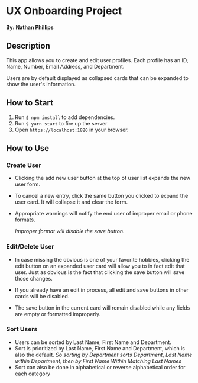 # UX Onboarding Project
**By: Nathan Phillips**


## Description

This app allows you to create and edit user profiles. Each profile has an ID, Name, Number, Email Address, and Department.

Users are by default displayed as collapsed cards that can be expanded to show the user's information.

## How to Start

1. Run `$ npm install` to add dependencies.
2. Run `$ yarn start` to fire up the server
3. Open `https://localhost:1820` in your browser.

## How to Use

### Create User

- Clicking the add new user button at the top of user list expands the new user form.

- To cancel a new entry, click the same button you clicked to expand the user card. It will collapse it and clear the form.

- Appropriate warnings will notify the end user of improper email or phone formats.

  _Improper format will disable the save button._

### Edit/Delete User

- In case missing the obvious is one of your favorite hobbies, clicking the edit button on an expanded user card will allow you to in fact edit that user. Just as obvious is the fact that clicking the save button will save those changes.

- If you already have an edit in process, all edit and save buttons in other cards will be disabled.

- The save button in the current card will remain disabled while any fields are empty or formatted improperly.

### Sort Users

- Users can be sorted by Last Name, First Name and Department.
- Sort is prioritized by Last Name, First Name and Department, which is also the default.
  _So sorting by Department sorts Department, Last Name within Department, then by First Name Within Matching Last Names_
- Sort can also be done in alphabetical or reverse alphabetical order for each category


